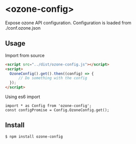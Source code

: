 # \<ozone-config\>

Expose ozone API configuration.
Configuration is loaded from ./conf.ozone.json

## Usage

Import from source
```html
<script src="../dist/ozone-config.js"></script>
<script>
  OzoneConfig().get().then((config) => {
      // Do something with the config
  });
</script>
```


Using es6 import
```javaSript
import * as Config from 'ozone-config';
const configPromise = Config.OzoneConfig.get();

```

## Install

```
$ npm install ozone-config
```
